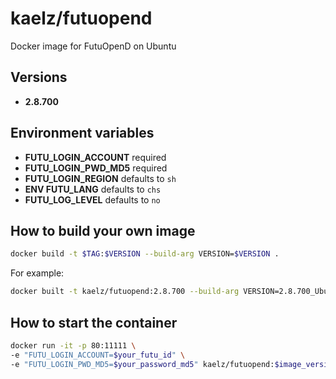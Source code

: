 # kaelz/futuopend

Docker image for FutuOpenD on Ubuntu

## Versions

- **2.8.700**

## Environment variables

- **FUTU_LOGIN_ACCOUNT** required
- **FUTU_LOGIN_PWD_MD5** required
- **FUTU_LOGIN_REGION** defaults to `sh`
- **ENV FUTU_LANG** defaults to `chs`
- **FUTU_LOG_LEVEL** defaults to `no`

## How to build your own image

```sh
docker build -t $TAG:$VERSION --build-arg VERSION=$VERSION .
```

For example:

```sh
docker built -t kaelz/futuopend:2.8.700 --build-arg VERSION=2.8.700_Ubuntu16.04 .
```

## How to start the container

```sh
docker run -it -p 80:11111 \
-e "FUTU_LOGIN_ACCOUNT=$your_futu_id" \
-e "FUTU_LOGIN_PWD_MD5=$your_password_md5" kaelz/futuopend:$image_version
```
